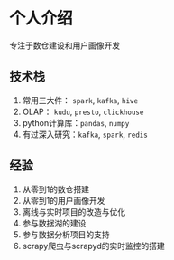 # 个人介绍

专注于数仓建设和用户画像开发

## 技术栈

1. 常用三大件： `spark`, `kafka`, `hive`
2. OLAP： `kudu`, `presto`, `clickhouse`
3. python计算库：`pandas`, `numpy`
4. 有过深入研究：`kafka`, `spark`, `redis`

## 经验
1. 从零到1的数仓搭建
2. 从零到1的用户画像开发
3. 离线与实时项目的改造与优化
4. 参与数据湖的建设
5. 参与数据分析项目的支持
6. scrapy爬虫与scrapyd的实时监控的搭建
